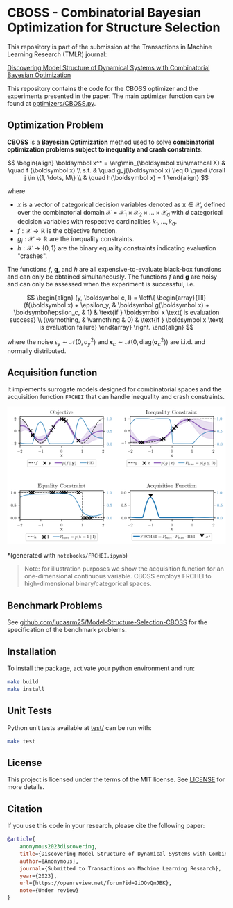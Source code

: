 # CBOSS - Combinatorial Bayesian Optimization for Structure Selection

This repository is part of the submission at the Transactions in Machine Learning Research (TMLR) journal:

[Discovering Model Structure of Dynamical Systems with Combinatorial Bayesian Optimization](https://openreview.net/forum?id=2iOOvQmJBK)

This repository contains the code for the CBOSS optimizer and the experiments presented in the paper.
The main optimizer function can be found at [optimizers/CBOSS.py](optimizers/CBOSS.py).


## Optimization Problem

**CBOSS** is a **Bayesian Optimization** method used to solve **combinatorial optimization problems subject to inequality and crash constraints**:

$$
\begin{align}
    \boldsymbol x^* = \arg\min_{\boldsymbol x\in\mathcal X} & \quad f (\boldsymbol x) 
    \\
    s.t. & \quad g_j(\boldsymbol x) \leq 0 \quad  \forall j \in \{1, \dots, M\} \\
         & \quad h(\boldsymbol x) = 1
\end{align}
$$

where 
- $x$ is a vector of categorical decision variables denoted as $\boldsymbol x \in \mathcal X$, defined over the combinatorial domain $\mathcal X = \mathcal X_1 \times \mathcal X_2 \times\dots \times \mathcal X_d$ with $d$ categorical decision variables with respective cardinalities $k_1, \dots, k_d$.
- $f: \mathcal X \to \mathbb R$ is the objective function.
- $g_j: \mathcal X \to \mathbb R$ are the inequality constraints.
- $h: \mathcal X \to \{0,1\}$ are the binary equality constraints indicating evaluation "crashes".


The functions $f$, $\boldsymbol g$, and $h$ are all expensive-to-evaluate black-box functions and can only be obtained simultaneously. The functions $f$ and $\boldsymbol g$ are noisy and can only be assessed when the experiment is successful, i.e.

$$
\begin{align}
    (y, \boldsymbol c, l) = \left\{
    \begin{array}{llll}
            (f(\boldsymbol x) + \epsilon_y, & \boldsymbol g(\boldsymbol x) + \boldsymbol\epsilon_c, & 1) & \text{if } \boldsymbol x \text{ is evaluation success} \\
            (\varnothing, & \varnothing & 0) & \text{if } \boldsymbol x \text{ is evaluation failure}
    \end{array}
    \right.
\end{align}
$$

where the noise $\epsilon_y \sim \mathcal{N}(0, \sigma_y^2)$ and $\boldsymbol \epsilon_c \sim \mathcal{N}(0, \text{diag}(\boldsymbol\sigma_{c}^2))$
are i.i.d. and normally distributed.


## Acquisition function

It implements surrogate models designed for combinatorial spaces and the acquisition function `FRCHEI` that can handle inequality and crash constraints.

![notebooks/images/FRCHEI.png](notebooks/images/FRCHEI.png)

*(generated with `notebooks/FRCHEI.ipynb`)

> Note: for illustration purposes we show the acquisition function for an one-dimensional continuous variable. CBOSS employs FRCHEI to high-dimensional binary/categorical spaces.


## Benchmark Problems

See [github.com/lucasrm25/Model-Structure-Selection-CBOSS](https://github.com/lucasrm25/Model-Structure-Selection-CBOSS) for the specification of the benchmark problems.


## Installation

To install the package, activate your python environment and run:

```sh
make build
make install
```

## Unit Tests

Python unit tests available at [test/](test) can be run with:
```sh
make test
```


## License

This project is licensed under the terms of the MIT license. See [LICENSE](LICENSE) for more details.

## Citation

If you use this code in your research, please cite the following paper:

```bibtex
@article{
    anonymous2023discovering,
    title={Discovering Model Structure of Dynamical Systems with Combinatorial Bayesian Optimization},
    author={Anonymous},
    journal={Submitted to Transactions on Machine Learning Research},
    year={2023},
    url={https://openreview.net/forum?id=2iOOvQmJBK},
    note={Under review}
}
```